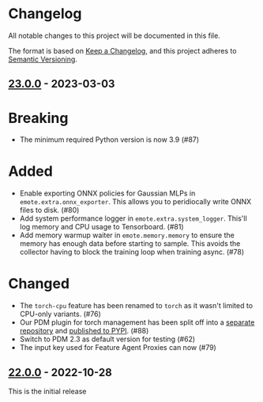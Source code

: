 # Changelog

All notable changes to this project will be documented in this file.

The format is based on [Keep a Changelog](https://keepachangelog.com/en/1.0.0/),
and this project adheres to [Semantic Versioning](https://semver.org/spec/v2.0.0.html).

## [23.0.0] - 2023-03-03

# Breaking

* The minimum required Python version is now 3.9 (#87)

# Added

* Enable exporting ONNX policies for Gaussian MLPs in `emote.extra.onnx_exporter`. This allows you to peridiocally write ONNX files to disk. (#80)
* Add system performance logger in `emote.extra.system_logger`. This'll log memory and CPU usage to Tensorboard. (#81)
* Add memory warmup waiter in `emote.memory.memory` to ensure the memory has enough data before starting to sample. This avoids the collector having to block the training loop when training async. (#78)

# Changed

* The `torch-cpu` feature has been renamed to `torch` as it wasn't limited to CPU-only variants. (#76)
* Our PDM plugin for torch management has been split off into a [separate repository](https://github.com/EmbarkStudios/pdm-plugin-torch/) and [published to PYPI](https://pypi.org/project/pdm-plugin-torch/). (#88)
* Switch to PDM 2.3 as default version for testing (#62)
* The input key used for Feature Agent Proxies can now  (#79)

## [22.0.0] - 2022-10-28

This is the initial release

[23.0.0]: https://github.com/EmbarkStudios/emote/releases/tag/23.0.0
[22.0.0]: https://github.com/EmbarkStudios/emote/releases/tag/22.0.0
